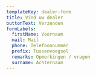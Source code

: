 ```yaml
---
templateKey: dealer-form
title: Vind uw dealer
buttonText: Verzenden
formLabels:
  firstName: Voornaam
  mail: Mail
  phone: Telefoonnummer
  prefix: Tussenvoegsel
  remarks: Opmerkingen / vragen
  surname: Achternaam
---
```


